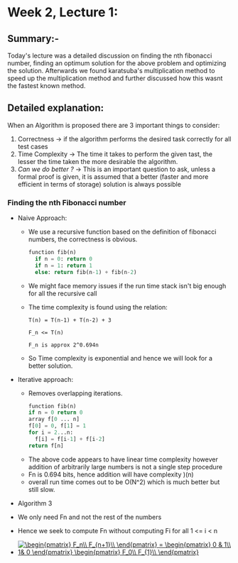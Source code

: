 # Week 2, Lecture 1:
## Summary:-
Today's lecture was a detailed discussion on finding the nth fibonacci number, finding an optimum solution for the above problem and optimizing the solution. Afterwards we found karatsuba's multiplication method to speed up the multiplication method and further discussed how this wasnt the fastest known method.
## Detailed explanation:
When an Algorithm is proposed there are 3 important things to consider:
1. Correctness -> if the algorithm performs the desired task correctly for all test cases
2. Time Complexity -> The time it takes to perform the given tast, the lesser the time taken the more desirable the algorithm.
3. _Can we do better ?_ -> This is an important question to ask, unless a formal proof is given, it is assumed that a better (faster and more efficient in terms of storage) solution is always possible

### Finding the nth Fibonacci number
- Naive Approach:
  - We use a recursive function based on the definition of fibonacci numbers, the correctness is obvious. 
    ``` python
    function fib(n)
      if n = 0: return 0
      if n = 1: return 1
      else: return fib(n-1) + fib(n-2)
    ```
  - We might face memory issues if the run time stack isn't big enough for all the recursive call
  - The time complexity is found using the relation:
  
     `T(n) = T(n-1) + T(n-2) + 3`
     
     `F_n <= T(n)`
     
     `F_n is approx 2^0.694n`
   
  - So Time complexity is exponential and hence we will look for a better solution.

- Iterative approach:
  - Removes overlapping iterations.
    ``` python
    function fib(n)
    if n = 0 return 0
    array f[0 ... n]
    f[0] = 0, f[1] = 1
    for i = 2...n:
      f[i] = f[i-1] + f[i-2]
    return f[n]
    ```
  - The above code appears to have linear time complexity however addition of           arbitrarily large numbers is not a single step procedure
  - Fn is 0.694 bits, hence addition will have complexity )(n)
  - overall run time comes out to be O(N^2) which is much better but still slow.
 
 - Algorithm 3
  - We only need Fn and not the rest of the numbers
  - Hence we seek to compute Fn without computing Fi for all 1 <= i < n
  - <a href="https://www.codecogs.com/eqnedit.php?latex=\begin{pmatrix}&space;F_n\\&space;F_{n&plus;1}\\&space;\end{pmatrix}&space;=&space;\begin{pmatrix}&space;0&space;&&space;1\\&space;1&&space;0&space;\end{pmatrix}&space;\begin{pmatrix}&space;F_0\\&space;F_{1}\\&space;\end{pmatrix}" target="_blank"><img src="https://latex.codecogs.com/gif.latex?\begin{pmatrix}&space;F_n\\&space;F_{n&plus;1}\\&space;\end{pmatrix}&space;=&space;\begin{pmatrix}&space;0&space;&&space;1\\&space;1&&space;0&space;\end{pmatrix}&space;\begin{pmatrix}&space;F_0\\&space;F_{1}\\&space;\end{pmatrix}" title="\begin{pmatrix} F_n\\ F_{n+1}\\ \end{pmatrix} = \begin{pmatrix} 0 & 1\\ 1& 0 \end{pmatrix} \begin{pmatrix} F_0\\ F_{1}\\ \end{pmatrix}" /></a>

